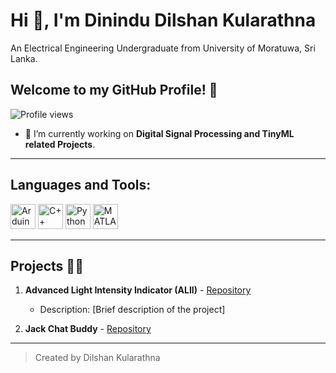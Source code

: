 # Hi 👋, I'm Dinindu Dilshan Kularathna

An Electrical Engineering Undergraduate from University of Moratuwa, Sri Lanka.

## Welcome to my GitHub Profile! 🚀

![Profile views](https://komarev.com/ghpvc/?username=your-github-username&label=Profile%20views&color=0e75b6&style=flat)

- 🔭 I’m currently working on **Digital Signal Processing and TinyML related Projects**.


---

## Languages and Tools:

<p>
<img src="https://img.icons8.com/color/48/000000/arduino.png" alt="Arduino" width="40" height="40"/>
<img src="https://img.icons8.com/color/48/000000/c-plus-plus-logo.png" alt="C++" width="40" height="40"/>
<img src="https://img.icons8.com/color/48/000000/python.png" alt="Python" width="40" height="40"/>
<img src="https://upload.wikimedia.org/wikipedia/commons/2/21/Matlab_Logo.png" alt="MATLAB" width="40" height="40"/>
</p>

---

## Projects 👨‍💻

1. **Advanced Light Intensity Indicator (ALII)** - [Repository](https://github.com/DilshanKularathna/Advanced-Light-Intensity-Indicator-ALII-)
   - Description: [Brief description of the project]

2. **Jack Chat Buddy** - [Repository](https://github.com/DilshanKularathna/jac-chat-buddy)

---

> Created by Dilshan Kularathna
